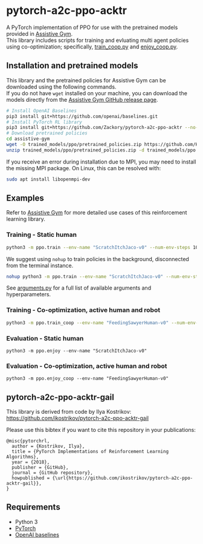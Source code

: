 # pytorch-a2c-ppo-acktr

A PyTorch implementation of PPO for use with the pretrained models provided in [Assistive Gym](https://github.com/Healthcare-Robotics/assistive-gym).  
This library includes scripts for training and evluating multi agent policies using co-optimization; specifically, [train_coop.py](https://github.com/Zackory/pytorch-a2c-ppo-acktr/blob/master/ppo/train_coop.py) and [enjoy_coop.py](https://github.com/Zackory/pytorch-a2c-ppo-acktr/blob/master/ppo/enjoy_coop.py).

## Installation and pretrained models
This library and the pretrained policies for Assistive Gym can be downloaded using the following commands.  
If you do not have `wget` installed on your machine, you can download the models directly from the [Assistive Gym GitHub release page](https://github.com/Healthcare-Robotics/assistive-gym/releases/download/0.100/pretrained_policies.zip).
```bash
# Install OpenAI Baselines
pip3 install git+https://github.com/openai/baselines.git
# Install PyTorch RL library
pip3 install git+https://github.com/Zackory/pytorch-a2c-ppo-acktr --no-cache-dir
# Download pretrained policies
cd assistive-gym
wget -O trained_models/ppo/pretrained_policies.zip https://github.com/Healthcare-Robotics/assistive-gym/releases/download/0.100/pretrained_policies.zip
unzip trained_models/ppo/pretrained_policies.zip -d trained_models/ppo
```
If you receive an error during installation due to MPI, you may need to install the missing MPI package. On Linux, this can be resolved with:
```bash
sudo apt install libopenmpi-dev
```

## Examples
Refer to [Assistive Gym](https://github.com/Healthcare-Robotics/assistive-gym) for more detailed use cases of this reinforcement learning library.

### Training - Static human
```bash
python3 -m ppo.train --env-name "ScratchItchJaco-v0" --num-env-steps 10000000
```
We suggest using `nohup` to train policies in the background, disconnected from the terminal instance.
```bash
nohup python3 -m ppo.train --env-name "ScratchItchJaco-v0" --num-env-steps 10000000 --save-dir ./trained_models/ > nohup.out &
```
See [arguments.py](https://github.com/Zackory/pytorch-a2c-ppo-acktr/blob/master/ppo/a2c_ppo_acktr/arguments.py) for a full list of available arguments and hyperparameters.

### Training - Co-optimization, active human and robot
```bash
python3 -m ppo.train_coop --env-name "FeedingSawyerHuman-v0" --num-env-steps 10000000
```
### Evaluation - Static human
```
python3 -m ppo.enjoy --env-name "ScratchItchJaco-v0"
```
### Evaluation - Co-optimization, active human and robot
```
python3 -m ppo.enjoy_coop --env-name "FeedingSawyerHuman-v0"
```

## pytorch-a2c-ppo-acktr-gail
This library is derived from code by Ilya Kostrikov: https://github.com/ikostrikov/pytorch-a2c-ppo-acktr-gail

Please use this bibtex if you want to cite this repository in your publications:

    @misc{pytorchrl,
      author = {Kostrikov, Ilya},
      title = {PyTorch Implementations of Reinforcement Learning Algorithms},
      year = {2018},
      publisher = {GitHub},
      journal = {GitHub repository},
      howpublished = {\url{https://github.com/ikostrikov/pytorch-a2c-ppo-acktr-gail}},
    }

## Requirements

* Python 3
* [PyTorch](http://pytorch.org/)
* [OpenAI baselines](https://github.com/openai/baselines)
